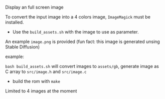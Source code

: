 Display an full screen image

To convert the input image into a 4 colors image, `ImageMagick` must be installed.

* Use the `build_assets.sh` with the image to use as parameter.

An example `image.png` is provided (fun fact: this image is generated unsing Stable Diffusion)

example:

`bash build_assets.sh` will convert images to `assets/gb`, generate image as C array to `src/image.h` and `src/image.c`

* build the rom with `make`


Limited to 4 images at the moment